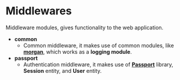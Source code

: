 # Middlewares

Middleware modules, gives functionality to the web application.

- **common**
  - Common middleware, it makes use of common modules, like [**morgan**](https://github.com/expressjs/morgan), which works as a **logging module**.
- **passport**
  - Authentication middleware, it makes use of [**Passport**](http://passportjs.org) library, **Session** entity, and **User** entity.
